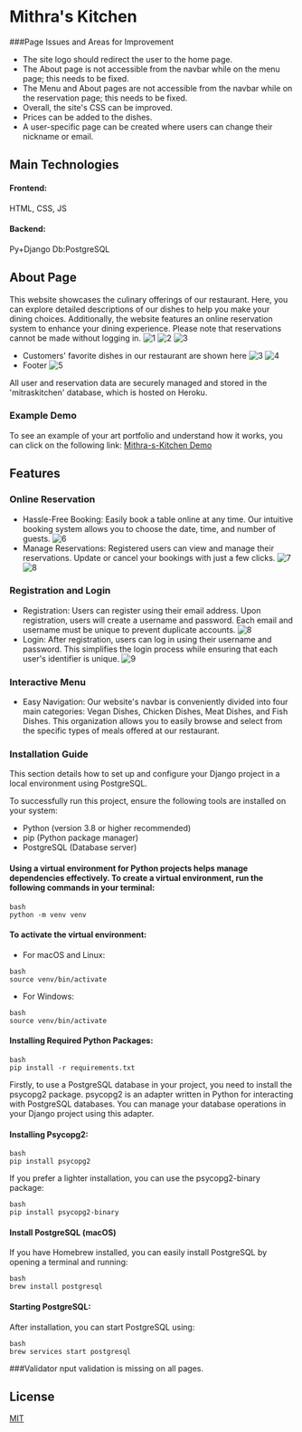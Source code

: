 # Mithra's Kitchen

###Page Issues and Areas for Improvement
* The site logo should redirect the user to the home page.
* The About page is not accessible from the navbar while on the menu page; this needs to be fixed.
* The Menu and About pages are not accessible from the navbar while on the reservation page; this needs to be fixed.
* Overall, the site's CSS can be improved.
* Prices can be added to the dishes.
* A user-specific page can be created where users can change their nickname or email.

## Main Technologies

#### Frontend:
HTML, CSS, JS 
#### Backend: 
Py+Django
Db:PostgreSQL

## About Page
This website showcases the culinary offerings of our restaurant. Here, you can explore detailed descriptions of our dishes to help you make your dining choices. Additionally, the website features an online reservation system to enhance your dining experience. Please note that reservations cannot be made without logging in.
![1](https://github.com/swecery/Mithra-s-Kitchen/blob/main/images/ss1.jpg)
![2](https://github.com/swecery/Mithra-s-Kitchen/blob/main/images/ss2.jpg)
![3](https://github.com/swecery/Mithra-s-Kitchen/blob/main/images/about.jpg)
* Customers' favorite dishes in our restaurant are shown here
![3](https://github.com/swecery/Mithra-s-Kitchen/blob/main/images/favorites.jpg)
![4](https://github.com/swecery/Mithra-s-Kitchen/blob/main/images/favorites2.jpg)
* Footer 
![5](https://github.com/swecery/Mithra-s-Kitchen/blob/main/images/footer.jpg)




All user and reservation data are securely managed and stored in the 'mitraskitchen' database, which is hosted on Heroku.

### Example Demo
To see an example of your art portfolio and understand how it works, you can click on the following link: [Mithra-s-Kitchen Demo](https://swecery.github.io/Mithra-s-Kitchen)



## Features
### Online Reservation
* Hassle-Free Booking: Easily book a table online at any time. Our intuitive booking system allows you to choose the date, time, and number of 
guests.
![6](https://github.com/swecery/Mithra-s-Kitchen/blob/main/images/reservations.jpg)
* Manage Reservations: Registered users can view and manage their reservations. Update or cancel your bookings with just a few clicks.
![7](https://github.com/swecery/Mithra-s-Kitchen/blob/main/images/reservations2.jpg)
![8](https://github.com/swecery/Mithra-s-Kitchen/blob/main/images/reservations3.jpg)

 
### Registration and Login
* Registration: Users can register using their email address. Upon registration, users will create a username and password. Each email and username must be unique to prevent duplicate accounts.
![8](https://github.com/swecery/Mithra-s-Kitchen/blob/main/images/registerss1.jpg)
* Login: After registration, users can log in using their username and password. This simplifies the login process while ensuring that each user's identifier is unique.
![9](https://github.com/swecery/Mithra-s-Kitchen/blob/main/images/loginss1.jpg)


### Interactive Menu
* Easy Navigation: Our website's navbar is conveniently divided into four main categories: Vegan Dishes, Chicken Dishes, Meat Dishes, and Fish Dishes. This organization allows you to easily browse and select from the specific types of meals offered at our restaurant.

### Installation Guide

This section details how to set up and configure your Django project in a local environment using PostgreSQL.

To successfully run this project, ensure the following tools are installed on your system:

* Python (version 3.8 or higher recommended)
* pip (Python package manager)
* PostgreSQL (Database server)

#### Using a virtual environment for Python projects helps manage dependencies effectively. To create a virtual environment, run the following commands in your terminal: 
```
bash
python -m venv venv
```
#### To activate the virtual environment:
* For macOS and Linux: 
```
bash
source venv/bin/activate
```
* For Windows:
```
bash
source venv/bin/activate
```
#### Installing Required Python Packages:
```
bash
pip install -r requirements.txt
```
Firstly, to use a PostgreSQL database in your project, you need to install the psycopg2 package. psycopg2 is an adapter written in Python for interacting with PostgreSQL databases. You can manage your database operations in your Django project using this adapter.

#### Installing Psycopg2: 
```
bash
pip install psycopg2
```
If you prefer a lighter installation, you can use the psycopg2-binary package:
```
bash
pip install psycopg2-binary
```

#### Install PostgreSQL (macOS)
If you have Homebrew installed, you can easily install PostgreSQL by opening a terminal and running:
```
bash
brew install postgresql
```
#### Starting PostgreSQL:
After installation, you can start PostgreSQL using:
```
bash
brew services start postgresql
```
###Validator
nput validation is missing on all pages.

## License

[MIT](https://choosealicense.com/licenses/mit/)
